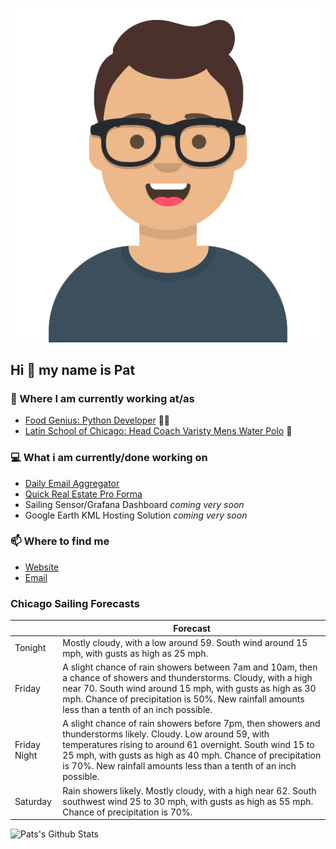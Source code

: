 [![Social banner for p-j-falconer](https://raw.githubusercontent.com/P-J-FALCONER/P-J-FALCONER/master/assets/avataaars.svg)](https://patfalconer.com/)
## Hi :wave: my name is Pat

### 💼 Where I am currently working at/as
- [Food Genius: Python Developer](https://getfoodgenius.com/) 🍔🐍
- [Latin School of Chicago: Head Coach Varisty Mens Water Polo](https://www.latinschool.org/) 🤽


### 💻 What i am currently/done working on
 - [Daily Email Aggregator](https://github.com/P-J-FALCONER/dott_daily_mail)
 - [Quick Real Estate Pro Forma](https://github.com/P-J-FALCONER/henry)
 - Sailing Sensor/Grafana Dashboard *coming very soon*
 - Google Earth KML Hosting Solution *coming very soon*

### 📫 Where to find me
 - [Website](https://patfalconer.com/)
 - [Email](mailto:patrick.j.falconer@gmail.com)


### Chicago Sailing Forecasts
|   | Forecast  |
|---|---|
| Tonight | Mostly cloudy, with a low around 59. South wind around 15 mph, with gusts as high as 25 mph. |
| Friday | A slight chance of rain showers between 7am and 10am, then a chance of showers and thunderstorms. Cloudy, with a high near 70. South wind around 15 mph, with gusts as high as 30 mph. Chance of precipitation is 50%. New rainfall amounts less than a tenth of an inch possible. |
| Friday Night | A slight chance of rain showers before 7pm, then showers and thunderstorms likely. Cloudy. Low around 59, with temperatures rising to around 61 overnight. South wind 15 to 25 mph, with gusts as high as 40 mph. Chance of precipitation is 70%. New rainfall amounts less than a tenth of an inch possible. |
| Saturday | Rain showers likely. Mostly cloudy, with a high near 62. South southwest wind 25 to 30 mph, with gusts as high as 55 mph. Chance of precipitation is 70%. |

![Pats's Github Stats](https://github-readme-stats.vercel.app/api?username=p-j-falconer&show_icons=true&theme=radical)
